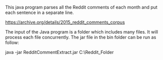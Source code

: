 This java program parses all the Reddit comments of each month and put each sentence in a separate line.

https://archive.org/details/2015_reddit_comments_corpus

The input of the Java program is a folder which includes many files. It will process each file concurrently. The jar file in the bin folder can be run as follow:

java -jar RedditCommentExtract.jar C:\\Reddit_Folder

